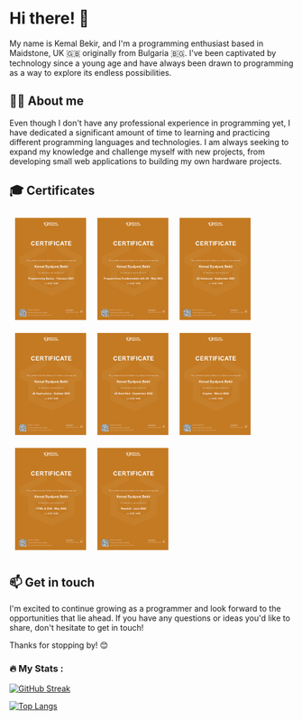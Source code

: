# Hi there! 👋
My name is Kemal Bekir, and I'm a programming enthusiast based in Maidstone, UK 🇬🇧 originally from Bulgaria 🇧🇬. I've been captivated by technology since a young age and have always been drawn to programming as a way to explore its endless possibilities.

## 👨‍💻 About me

Even though I don't have any professional experience in programming yet, I have dedicated a significant amount of time to learning and practicing different programming languages and technologies. I am always seeking to expand my knowledge and challenge myself with new projects, from developing small web applications to building my own hardware projects.

## 🎓 Certificates

<div style="display:flex;flex-wrap:wrap;">
   <div style="flex-basis:25%;padding:10px; width: 22%;">
      <a href="https://softuni.bg/certificates/certificates/converttoimage/101726?code=a2ca56ed"><img                             src="https://github.com/KemalBekir/KemalBekir/blob/main/Certificates/JSBasics.jpg" alt="JS Basic Certificate"></a>
   </div>
    <div style="flex-basis:25%;padding:10px; width: 22%;">
      <a href="https://softuni.bg/certificates/certificates/converttoimage/111120?code=1c090b3e"><img src="https://github.com/KemalBekir/KemalBekir/blob/main/Certificates/JSFundamentals.jpg" alt="JS Fundamentals Certificate"></a>
    </div>
   <div style="flex-basis:25%;padding:10px; width: 22%;">
      <a href="https://softuni.bg/certificates/certificates/converttoimage/121123?code=4b6055dc"><img src="https://github.com/KemalBekir/KemalBekir/blob/main/Certificates/JSAdvanced.jpg" alt="JS Advanced Certificate"></a>
   </div>
   <div style="flex-basis:25%;padding:10px; width: 22%;">
      <a href="https://softuni.bg/certificates/certificates/converttoimage/120845?code=9373acd8"><img src="https://github.com/KemalBekir/KemalBekir/blob/main/Certificates/JSApplications.jpg" alt="JS Applications Certificate"></a>
   </div>
   <div style="flex-basis:25%;padding:10px; width: 22%;">
      <a href="https://softuni.bg/certificates/certificates/converttoimage/153369?code=95a19b2c"><img src="https://github.com/KemalBekir/KemalBekir/blob/main/Certificates/JSBackEnd.jpg" alt="JS Back-End Certificate"></a>
   </div>
   <div style="flex-basis:25%;padding:10px; width: 22%;">
      <a href="https://softuni.bg/certificates/certificates/converttoimage/133054?code=49dad417"><img src="https://github.com/KemalBekir/KemalBekir/blob/main/Certificates/Angular.jpg" alt="Angular Certificate"></a>
   </div>
   <div style="flex-basis:25%;padding:10px; width: 22%;">
      <a href="https://softuni.bg/certificates/certificates/converttoimage/142231?code=18a2c3bb"><img src="https://github.com/KemalBekir/KemalBekir/blob/main/Certificates/HTMLCSS.jpg" alt="HTML and CSS Certificate"></a>
   </div>
   <div style="flex-basis:25%;padding:10px; width: 22%;">
      <a href="https://softuni.bg/certificates/certificates/converttoimage/140687?code=7ee563bf"><img src="https://github.com/KemalBekir/KemalBekir/blob/main/Certificates/ReactJS.jpg" alt="React Certificate"></a>
   </div>
</div>

## 📫 Get in touch

I'm excited to continue growing as a programmer and look forward to the opportunities that lie ahead. If you have any questions or ideas you'd like to share, don't hesitate to get in touch!

Thanks for stopping by! 😊




<!--
**KemalBekir/KemalBekir** is a ✨ _special_ ✨ repository because its `README.md` (this file) appears on your GitHub profile.

Here are some ideas to get you started:

- 🔭 I’m currently working on ...
- 🌱 I’m currently learning ...
- 👯 I’m looking to collaborate on ...
- 🤔 I’m looking for help with ...
- 💬 Ask me about ...
- 📫 How to reach me: ...
- 😄 Pronouns: ...
- ⚡ Fun fact: ...
-->


### :fire: My Stats : 
[![GitHub Streak](http://github-readme-streak-stats.herokuapp.com?user=KemalBekir&theme=dark&background=000000)](https://git.io/streak-stats)

[![Top Langs](https://github-readme-stats.vercel.app/api/top-langs/?username=KemalBekir&layout=compact&theme=vision-friendly-dark)](https://github.com/anuraghazra/github-readme-stats)
